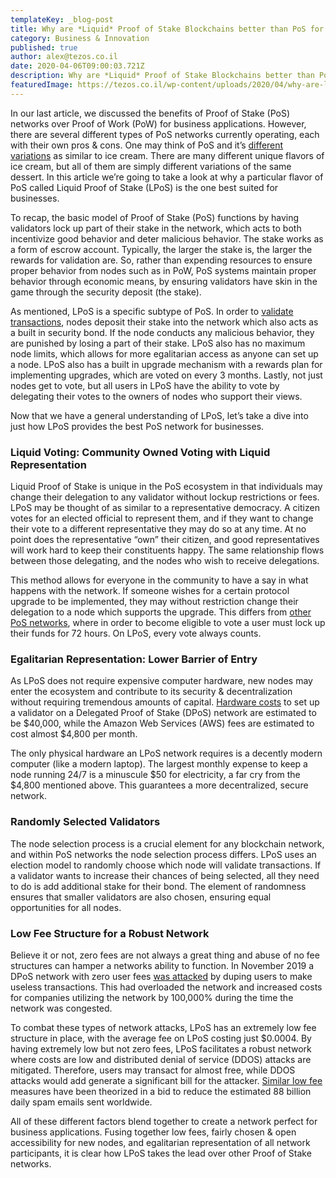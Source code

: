 ```yaml
---
templateKey: _blog-post
title: Why are *Liquid* Proof of Stake Blockchains better than PoS for Businesses?
category: Business & Innovation
published: true
author: alex@tezos.co.il
date: 2020-04-06T09:00:03.721Z
description: Why are *Liquid* Proof of Stake Blockchains better than PoS for Businesses?
featuredImage: https://tezos.co.il/wp-content/uploads/2020/04/why-are-liquid-proof-of-stake-blockchains-better-than-pos-for-businesses-cover.png
---
```


In our last article, we discussed the benefits of Proof of Stake (PoS) networks over Proof of Work (PoW) for business applications. However, there are several different types of PoS networks currently operating, each with their own pros &amp; cons. One may think of PoS and it’s <a href="https://medium.com/@topstaking/different-types-of-proof-of-stake-and-staking-e2a718a0084c">different variations</a> as similar to ice cream. There are many different unique flavors of ice cream, but all of them are simply different variations of the same dessert. In this article we’re going to take a look at why a particular flavor of PoS called Liquid Proof of Stake (LPoS) is the one best suited for businesses.

To recap, the basic model of Proof of Stake (PoS) functions by having validators lock up part of their stake in the network, which acts to both incentivize good behavior and deter malicious behavior. The stake works as a form of escrow account. Typically, the larger the stake is, the larger the rewards for validation are. So, rather than expending resources to ensure proper behavior from nodes such as in PoW, PoS systems maintain proper behavior through economic means, by ensuring validators have skin in the game through the security deposit (the stake).

As mentioned, LPoS is a specific subtype of PoS. In order to <a href="https://medium.com/tezos/liquid-proof-of-stake-aec2f7ef1da7">validate transactions</a>, nodes deposit their stake into the network which also acts as a built in security bond. If the node conducts any malicious behavior, they are punished by losing a part of their stake. LPoS also has no maximum node limits, which allows for more egalitarian access as anyone can set up a node. LPoS also has a built in upgrade mechanism with a rewards plan for implementing upgrades, which are voted on every 3 months. Lastly, not just nodes get to vote, but all users in LPoS have the ability to vote by delegating their votes to the owners of nodes who support their views.

Now that we have a general understanding of LPoS, let’s take a dive into just how LPoS provides the best PoS network for businesses.

<h3>Liquid Voting: Community Owned Voting with Liquid Representation</h3>
Liquid Proof of Stake is unique in the PoS ecosystem in that individuals may change their delegation to any validator without lockup restrictions or fees. LPoS may be thought of as similar to a representative democracy. A citizen votes for an elected official to represent them, and if they want to change their vote to a different representative they may do so at any time. At no point does the representative “own” their citizen, and good representatives will work hard to keep their constituents happy. The same relationship flows between those delegating, and the nodes who wish to receive delegations.

This method allows for everyone in the community to have a say in what happens with the network. If someone wishes for a certain protocol upgrade to be implemented, they may without restriction change their delegation to a node which supports the upgrade. This differs from <a href="https://www.forbes.com/sites/ksamani/2018/09/18/the-definitive-voting-guide-for-eos-block-producers/#1f982184d4f0">other PoS networks</a>, where in order to become eligible to vote a user must lock up their funds for 72 hours. On LPoS, every vote always counts.

<h3>Egalitarian Representation: Lower Barrier of Entry</h3>
As LPoS does not require expensive computer hardware, new nodes may enter the ecosystem and contribute to its security &amp; decentralization without requiring tremendous amounts of capital. <a href="https://www.reddit.com/r/Tronix/comments/8dh4x5/recommended_specs_for_a_super_representative_node/">Hardware costs</a> to set up a validator on a Delegated Proof of Stake (DPoS) network are estimated to be $40,000, while the Amazon Web Services (AWS) fees are estimated to cost almost $4,800 per month.

The only physical hardware an LPoS network requires is a decently modern computer (like a modern laptop). The largest monthly expense to keep a node running 24/7 is a minuscule $50 for electricity, a far cry from the $4,800 mentioned above. This guarantees a more decentralized, secure network.

<h3>Randomly Selected Validators</h3>
The node selection process is a crucial element for any blockchain network, and within PoS networks the node selection process differs. LPoS uses an election model to randomly choose which node will validate transactions. If a validator wants to increase their chances of being selected, all they need to do is add additional stake for their bond. The element of randomness ensures that smaller validators are also chosen, ensuring equal opportunities for all nodes.
<h3>Low Fee Structure for a Robust Network</h3>
Believe it or not, zero fees are not always a great thing and abuse of no fee structures can hamper a networks ability to function. In November 2019 a DPoS network with zero user fees <a href="https://cointelegraph.com/news/eos-blockchain-congested-eidos-airdrop-95-of-transfers">was attacked</a> by duping users to make useless transactions. This had overloaded the network and increased costs for companies utilizing the network by 100,000% during the time the network was congested.

To combat these types of network attacks, LPoS has an extremely low fee structure in place, with the average fee on LPoS costing just $0.0004. By having extremely low but not zero fees, LPoS facilitates a robust network where costs are low and distributed denial of service (DDOS) attacks are mitigated. Therefore, users may transact for almost free, while DDOS attacks would add generate a significant bill for the attacker. <a href="https://pubs.aeaweb.org/doi/pdfplus/10.1257/jep.26.3.87">Similar low fee</a> measures have been theorized in a bid to reduce the estimated 88 billion daily spam emails sent worldwide.

All of these different factors blend together to create a network perfect for business applications. Fusing together low fees, fairly chosen &amp; open accessibility for new nodes, and egalitarian representation of all network participants, it is clear how LPoS takes the lead over other Proof of Stake networks.
